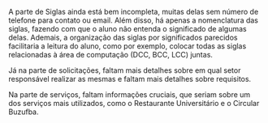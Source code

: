 A parte de Siglas ainda está bem incompleta, muitas delas sem número de telefone para contato ou email. Além disso, há apenas a nomenclatura das siglas, fazendo com que o aluno não entenda o significado de algumas delas.
Ademais, a organização das siglas por significados parecidos facilitaria a leitura do aluno, como por exemplo, colocar todas as siglas
relacionadas à área de computação (DCC, BCC, LCC) juntas.

Já na parte de solicitações, faltam mais detalhes sobre em qual setor responsável realizar as mesmas e faltam mais detalhes sobre requisitos.

Na parte de serviços, faltam informações cruciais, que seriam sobre um dos serviços mais utilizados, como o Restaurante Universitário e o Circular Buzufba.
